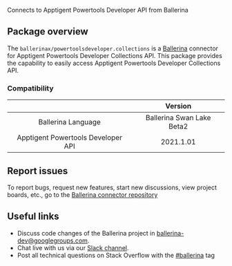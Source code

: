 Connects to Apptigent Powertools Developer API from Ballerina

## Package overview
The `ballerinax/powertoolsdeveloper.collections` is a [Ballerina](https://ballerina.io/) connector for Apptigent Powertools Developer Collections API.
This package provides the capability to easily access Apptigent Powertools Developer Collections API.

### Compatibility
|                                     | Version                         |
|:-----------------------------------:|:-------------------------------:|
| Ballerina Language                  | Ballerina Swan Lake Beta2       | 
| Apptigent Powertools Developer API  | 2021.1.01                       |

## Report issues
To report bugs, request new features, start new discussions, view project boards, etc., go to the [Ballerina connector repository](https://github.com/ballerina-platform/ballerinax-openapi-connectors)

## Useful links
- Discuss code changes of the Ballerina project in [ballerina-dev@googlegroups.com](mailto:ballerina-dev@googlegroups.com).
- Chat live with us via our [Slack channel](https://ballerina.io/community/slack/).
- Post all technical questions on Stack Overflow with the [#ballerina](https://stackoverflow.com/questions/tagged/ballerina) tag
